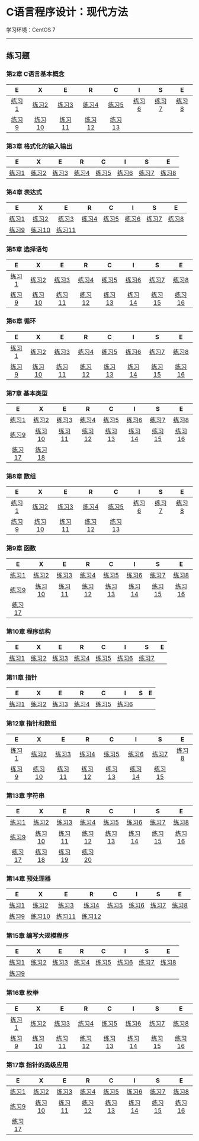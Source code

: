 # C语言程序设计：现代方法

学习环境：CentOS 7

---

## 练习题

### 第2章 C语言基本概念

|E|X|E|R|C|I|S|E|
| :-: | :-: | :-: | :-: | :-: | :-: | :-: | :-: |
|[练习1](./ch02_C语言基本概念/ex_01.c)|[练习2](./ch02_C语言基本概念/ex_02.c)|[练习3](./ch02_C语言基本概念/ex_03.c)|[练习4](./ch02_C语言基本概念/ex_04.c)|[练习5](./ch02_C语言基本概念/ex_05.c)|[练习6](./ch02_C语言基本概念/ex_06.c)|[练习7](./ch02_C语言基本概念/ex_07.c)|[练习8](./ch02_C语言基本概念/ex_08.c)|
|[练习9](./ch02_C语言基本概念/ex_09.md)|[练习10](./ch02_C语言基本概念/ex_10.c)|[练习11](./ch02_C语言基本概念/ex_11.md)|[练习12](./ch02_C语言基本概念/ex_12.md)|[练习13](./ch02_C语言基本概念/ex_13.md)|

### 第3章 格式化的输入输出

|E|X|E|R|C|I|S|E|
| :-: | :-: | :-: | :-: | :-: | :-: | :-: | :-: |
|[练习1](./ch03_格式化的输入输出/ex_01.c)|[练习2](./ch03_格式化的输入输出/ex_02.c)|[练习3](./ch03_格式化的输入输出/ex_03.c)|[练习4](./ch03_格式化的输入输出/ex_04.c)|[练习5](./ch03_格式化的输入输出/ex_05.c)|[练习6](./ch03_格式化的输入输出/ex_06.c)|[练习7](./ch03_格式化的输入输出/ex_07.c)|[练习8](./ch03_格式化的输入输出/ex_08.c)|

### 第4章 表达式

|E|X|E|R|C|I|S|E|
| :-: | :-: | :-: | :-: | :-: | :-: | :-: | :-: |
|[练习1](./ch04_表达式/ex_01.c)|[练习2](./ch04_表达式/ex_02.c)|[练习3](./ch04_表达式/ex_03.c)|[练习4](./ch04_表达式/ex_04.c)|[练习5](./ch04_表达式/ex_05.c)|[练习6](./ch04_表达式/ex_06.c)|[练习7](./ch04_表达式/ex_07.c)|[练习8](./ch04_表达式/ex_08.c)|
|[练习9](./ch04_表达式/ex_09.md)|[练习10](./ch04_表达式/ex_10.c)|[练习11](./ch04_表达式/ex_11.md)|

### 第5章 选择语句

|E|X|E|R|C|I|S|E|
| :-: | :-: | :-: | :-: | :-: | :-: | :-: | :-: |
|[练习1](./ch05_选择语句/ex_01.c)|[练习2](./ch05_选择语句/ex_02.c)|[练习3](./ch05_选择语句/ex_03.c)|[练习4](./ch05_选择语句/ex_04.c)|[练习5](./ch05_选择语句/ex_05.c)|[练习6](./ch05_选择语句/ex_06.c)|[练习7](./ch05_选择语句/ex_07.c)|[练习8](./ch05_选择语句/ex_08.c)|
|[练习9](./ch05_选择语句/ex_09.c)|[练习10](./ch05_选择语句/ex_10.c)|[练习11](./ch05_选择语句/ex_11.c)|[练习12](./ch05_选择语句/ex_12.c)|[练习13](./ch05_选择语句/ex_13.c)|[练习14](./ch05_选择语句/ex_14.c)|[练习15](./ch05_选择语句/ex_15.c)|[练习16](./ch05_选择语句/ex_16.c)|

### 第6章 循环

|E|X|E|R|C|I|S|E|
| :-: | :-: | :-: | :-: | :-: | :-: | :-: | :-: |
|[练习1](./ch06_循环/ex_01.c)|[练习2](./ch06_循环/ex_02.c)|[练习3](./ch06_循环/ex_03.c)|[练习4](./ch06_循环/ex_04.c)|[练习5](./ch06_循环/ex_05.c)|[练习6](./ch06_循环/ex_06.c)|[练习7](./ch06_循环/ex_07.c)|[练习8](./ch06_循环/ex_08.c)|
|[练习9](./ch06_循环/ex_09.c)|[练习10](./ch06_循环/ex_10.md)|[练习11](./ch06_循环/ex_11.md)|[练习12](./ch06_循环/ex_12.c)|[练习13](./ch06_循环/ex_13.c)|[练习14](./ch06_循环/ex_14.c)|[练习15](./ch06_循环/ex_15.c)|[练习16](./ch06_循环/ex_16.md)|

### 第7章 基本类型

|E|X|E|R|C|I|S|E|
| :-: | :-: | :-: | :-: | :-: | :-: | :-: | :-: |
|[练习1](./ch07_基本类型/ex_01.c)|[练习2](./ch07_基本类型/ex_02.c)|[练习3](./ch07_基本类型/ex_03.c)|[练习4](./ch07_基本类型/ex_04.c)|[练习5](./ch07_基本类型/ex_05.c)|[练习6](./ch07_基本类型/ex_06.c)|[练习7](./ch07_基本类型/ex_07.md)|[练习8](./ch07_基本类型/ex_08.c)|
|[练习9](./ch07_基本类型/ex_09.c)|[练习10](./ch07_基本类型/ex_10.c)|[练习11](./ch07_基本类型/ex_11.c)|[练习12](./ch07_基本类型/ex_12.c)|[练习13](./ch07_基本类型/ex_13.md)|[练习14](./ch07_基本类型/ex_15.md)|[练习15](./ch07_基本类型/ex_16.md)|[练习16](./ch07_基本类型/ex_17.c)|
|[练习17](./ch07_基本类型/ex_18.md)|[练习18](./ch07_基本类型/ex_19.c)|

### 第8章 数组

|E|X|E|R|C|I|S|E|
| :-: | :-: | :-: | :-: | :-: | :-: | :-: | :-: |
|[练习1](./ch08_数组/ex_01.c)|[练习2](./ch08_数组/ex_02.c)|[练习3](./ch08_数组/ex_03.c)|[练习4](./ch08_数组/ex_04.md)|[练习5](./ch08_数组/ex_05.c)|[练习6](./ch08_数组/ex_06.c)|[练习7](./ch08_数组/ex_07.c)|[练习8](./ch08_数组/ex_08.md)|
|[练习9](./ch08_数组/ex_09.c)|[练习10](./ch08_数组/ex_10.c)|[练习11](./ch08_数组/ex_11.c)|[练习12](./ch08_数组/ex_12.c)|[练习13](./ch08_数组/ex_13.c)|

### 第9章 函数

|E|X|E|R|C|I|S|E|
| :-: | :-: | :-: | :-: | :-: | :-: | :-: | :-: |
|[练习1](./ch09_函数/ex_01.c)|[练习2](./ch09_函数/ex_02.c)|[练习3](./ch09_函数/ex_03.c)|[练习4](./ch09_函数/ex_04.c)|[练习5](./ch09_函数/ex_05.c)|[练习6](./ch09_函数/ex_06.c)|[练习7](./ch09_函数/ex_07.c)|[练习8](./ch09_函数/ex_08.md)|
|[练习9](./ch09_函数/ex_09.c)|[练习10](./ch09_函数/ex_10.c)|[练习11](./ch09_函数/ex_11.md)|[练习12](./ch09_函数/ex_12.c)|[练习13](./ch09_函数/ex_13.c)|[练习14](./ch09_函数/ex_14.c)|[练习15](./ch09_函数/ex_15.c)|[练习16](./ch09_函数/ex_16.c)|
|[练习17](./ch09_函数/ex_17.c)|

### 第10章 程序结构

|E|X|E|R|C|I|S|E|
| :-: | :-: | :-: | :-: | :-: | :-: | :-: | :-: |
|[练习1](./ch10_程序结构/ex_01.c)|[练习2](./ch10_程序结构/ex_02.md)|[练习3](./ch10_程序结构/ex_03.c)|[练习4](./ch10_程序结构/ex_04.c)|[练习5](./ch10_程序结构/ex_05.c)|[练习6](./ch10_程序结构/ex_06.c)|[练习7](./ch10_程序结构/ex_07.c)|

### 第11章 指针

|E|X|E|R|C|I|S|E|
| :-: | :-: | :-: | :-: | :-: | :-: | :-: | :-: |
|[练习1](./ch11_指针/ex_01.md)|[练习2](./ch11_指针/ex_02.md)|[练习3](./ch11_指针/ex_03.c)|[练习4](./ch11_指针/ex_04.c)|[练习5](./ch11_指针/ex_05.c)|[练习6](./ch11_指针/ex_06.c)|

### 第12章 指针和数组

|E|X|E|R|C|I|S|E|
| :-: | :-: | :-: | :-: | :-: | :-: | :-: | :-: |
|[练习1](./ch12_指针和数组/ex_01.c)|[练习2](./ch12_指针和数组/ex_02.md)|[练习3](./ch12_指针和数组/ex_03.c)|[练习4](./ch12_指针和数组/ex_04.c)|[练习5](./ch12_指针和数组/ex_05.c)|[练习6](./ch12_指针和数组/ex_06.c)|[练习7](./ch12_指针和数组/ex_07.md)|[练习8](./ch12_指针和数组/ex_08.md)|
|[练习9](./ch12_指针和数组/ex_09.md)|[练习10](./ch12_指针和数组/ex_10.c)|[练习11](./ch12_指针和数组/ex_11.c)|[练习12](./ch12_指针和数组/ex_12.c)|[练习13](./ch12_指针和数组/ex_13.c)|[练习14](./ch12_指针和数组/ex_14.c)|[练习15](./ch12_指针和数组/ex_15.c)|

### 第13章 字符串

|E|X|E|R|C|I|S|E|
| :-: | :-: | :-: | :-: | :-: | :-: | :-: | :-: |
|[练习1](./ch13_字符串/ex_01.md)|[练习2](./ch13_字符串/ex_02.md)|[练习3](./ch13_字符串/ex_03.c)|[练习4](./ch13_字符串/ex_04.c)|[练习5](./ch13_字符串/ex_05.c)|[练习6](./ch13_字符串/ex_06.c)|[练习7](./ch13_字符串/ex_07.c)|[练习8](./ch13_字符串/ex_08.c)|
|[练习9](./ch13_字符串/ex_09.md)|[练习10](./ch13_字符串/ex_10.c)|[练习11](./ch13_字符串/ex_11.c)|[练习12](./ch13_字符串/ex_12.md)|[练习13](./ch13_字符串/ex_13.c)|[练习14](./ch13_字符串/ex_14.c)|[练习15](./ch13_字符串/ex_15.c)|[练习16](./ch13_字符串/ex_16.c)|
|[练习17](./ch13_字符串/ex_17.c)|[练习18](./ch13_字符串/ex_18.md)|[练习19](./ch13_字符串/ex_19.c)|[练习20](./ch13_字符串/ex_20.c)|

### 第14章 预处理器

|E|X|E|R|C|I|S|E|
| :-: | :-: | :-: | :-: | :-: | :-: | :-: | :-: |
|[练习1](./ch14_预处理器/ex_01.c)|[练习2](./ch14_预处理器/ex_02.c)|[练习3](./ch14_预处理器/ex_03.c)|[练习4](./ch14_预处理器/ex_04.c)|[练习5](./ch14_预处理器/ex_05.c)|[练习6](./ch14_预处理器/ex_06.c)|[练习7](./ch14_预处理器/ex_07.c)|[练习8](./ch14_预处理器/ex_08.c)|
|[练习9](./ch14_预处理器/ex_09.c)|[练习10](./ch14_预处理器/ex_10.c)|[练习11](./ch14_预处理器/ex_11.c)|[练习12](./ch14_预处理器/ex_12.c)|

### 第15章 编写大规模程序

|E|X|E|R|C|I|S|E|
| :-: | :-: | :-: | :-: | :-: | :-: | :-: | :-: |
|[练习1](./ch15_编写大规模程序/ex_01.md)|[练习2](./ch15_编写大规模程序/ex_02.md)|[练习3](./ch15_编写大规模程序/ex_03.md)|[练习4](./ch15_编写大规模程序/ex_04.md)|[练习5](./ch15_编写大规模程序/ex_05.md)|[练习6](./ch15_编写大规模程序/ex_06.md)|[练习7](./ch15_编写大规模程序/ex_07.md)|[练习8](./ch15_编写大规模程序/ex_08.md)|
|[练习9](./ch15_编写大规模程序/ex_09.md)|

### 第16章 枚举

|E|X|E|R|C|I|S|E|
| :-: | :-: | :-: | :-: | :-: | :-: | :-: | :-: |
|[练习1](./ch16_结构_联合_枚举/ex_01.c)|[练习2](./ch16_结构_联合_枚举/ex_02.c)|[练习3](./ch16_结构_联合_枚举/ex_04.md)|[练习4](./ch16_结构_联合_枚举/ex_05.c)|[练习5](./ch16_结构_联合_枚举/ex_06.c)|[练习6](./ch16_结构_联合_枚举/ex_07.md)|[练习7](./ch16_结构_联合_枚举/ex_08.md)|[练习8](./ch16_结构_联合_枚举/ex_09.md)|
|[练习9](./ch16_结构_联合_枚举/ex_10.c)|[练习10](./ch16_结构_联合_枚举/ex_11.c)|[练习11](./ch16_结构_联合_枚举/ex_12.c)|[练习12](./ch16_结构_联合_枚举/ex_13.md)|[练习13](./ch16_结构_联合_枚举/ex_14.c)|[练习14](./ch16_结构_联合_枚举/ex_15.md)|[练习15](./ch16_结构_联合_枚举/ex_16.md)|[练习16](./ch16_结构_联合_枚举/ex_17.c)|

### 第17章 指针的高级应用

|E|X|E|R|C|I|S|E|
| :-: | :-: | :-: | :-: | :-: | :-: | :-: | :-: |
|[练习1](./ch17_指针的高级应用/ex_01.c)|[练习2](./ch17_指针的高级应用/ex_02.c)|[练习3](./ch17_指针的高级应用/ex_03.c)|[练习4](./ch17_指针的高级应用/ex_04.md)|[练习5](./ch17_指针的高级应用/ex_05.c)|[练习6](./ch17_指针的高级应用/ex_06.c)|[练习7](./ch17_指针的高级应用/ex_07.md)|[练习8](./ch17_指针的高级应用/ex_08.md)|
|[练习9](./ch17_指针的高级应用/ex_09.md)|[练习10](./ch17_指针的高级应用/ex_10.c)|[练习11](./ch17_指针的高级应用/ex_11.md)|[练习12](./ch17_指针的高级应用/ex_12.c)|[练习13](./ch17_指针的高级应用/ex_13.c)|[练习14](./ch17_指针的高级应用/ex_14.c)|[练习15](./ch17_指针的高级应用/ex_15.md)|[练习16](./ch17_指针的高级应用/ex_16.md)|
|[练习17](./ch17_指针的高级应用/ex_17.c)|


